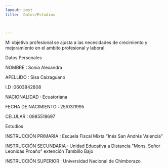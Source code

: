 ```yaml
---
layout: post
title:  Datos/Estudios



---
```

Mi objetivo profesional se ajusta a las necesidades de crecimiento y mejoramiento en el ambito profesional y laboral.

Datos Personales

NOMBRE : Sonia Alexandra

APELLIDO : Sisa Caizaguano

I.D :0603842808

NACIONALIDAD : Ecuatoriana

FECHA DE NACIMIENTO :  25/03/1995

CELULAR : 0985518697


Estudios

INSTRUCCIÓN PRIMARIA : Escuela Fiscal Mixta "Inés San Andrés Valencia"

INSTRUCCIÓN SECUNDARIA : Unidad Educativa a Distancia "Mons. Señor Leonidas Proaño" extención Tambillo Bajo

INSTRUCCIÓN SUPERIOR : Universidad Nacional de Chimborazo
